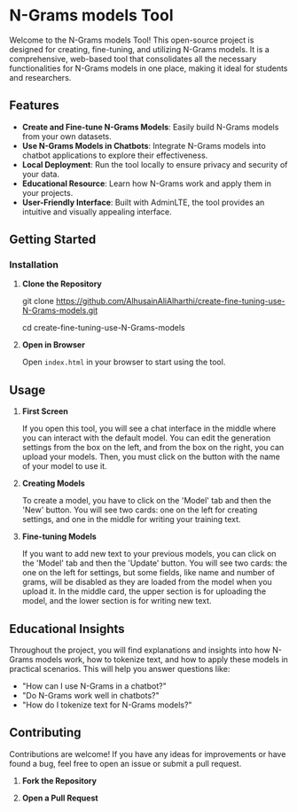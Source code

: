 # N-Grams models Tool

Welcome to the N-Grams models Tool! This open-source project is designed for creating, fine-tuning, and utilizing N-Grams models. It is a comprehensive, web-based tool that consolidates all the necessary functionalities for N-Grams models in one place, making it ideal for students and researchers.

## Features

- **Create and Fine-tune N-Grams Models**: Easily build N-Grams models from your own datasets.
- **Use N-Grams Models in Chatbots**: Integrate N-Grams models into chatbot applications to explore their effectiveness.
- **Local Deployment**: Run the tool locally to ensure privacy and security of your data.
- **Educational Resource**: Learn how N-Grams work and apply them in your projects.
- **User-Friendly Interface**: Built with AdminLTE, the tool provides an intuitive and visually appealing interface.

## Getting Started

### Installation

1. **Clone the Repository**

   git clone https://github.com/AlhusainAliAlharthi/create-fine-tuning-use-N-Grams-models.git

   cd create-fine-tuning-use-N-Grams-models

3. **Open in Browser**

   Open `index.html` in your browser to start using the tool.

## Usage

1. **First Screen**

   If you open this tool, you will see a chat interface in the middle where you can interact with the default model. You can edit the generation settings from the box on the left, and from the box on the right, you can upload your models. Then, you must click on the button with the name of your model to use it.

2. **Creating Models**

   To create a model, you have to click on the 'Model' tab and then the 'New' button. You will see two cards: one on the left for creating settings, and one in the middle for writing your training text.

3. **Fine-tuning Models**

   If you want to add new text to your previous models, you can click on the 'Model' tab and then the 'Update' button. You will see two cards: the one on the left for settings, but some fields, like name and number of grams, will be disabled as they are loaded from the model when you upload it. In the middle card, the upper section is for uploading the model, and the lower section is for writing new text.

## Educational Insights

Throughout the project, you will find explanations and insights into how N-Grams models work, how to tokenize text, and how to apply these models in practical scenarios. This will help you answer questions like:

- "How can I use N-Grams in a chatbot?"
- "Do N-Grams work well in chatbots?"
- "How do I tokenize text for N-Grams models?"

## Contributing

Contributions are welcome! If you have any ideas for improvements or have found a bug, feel free to open an issue or submit a pull request.

1. **Fork the Repository**

2. **Open a Pull Request**
